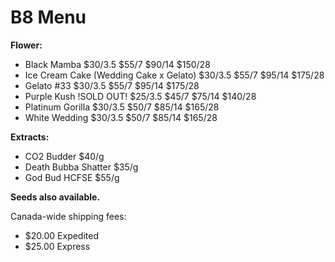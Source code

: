 # B8 Menu

<b>Flower:</b>
- Black Mamba 
$30/3.5 $55/7 $90/14 $150/28
- Ice Cream Cake (Wedding Cake x Gelato) 
$30/3.5 $55/7 $95/14 $175/28
- Gelato #33 
$30/3.5 $55/7 $95/14 $175/28
- Purple Kush !SOLD OUT!
$25/3.5 $45/7 $75/14 $140/28
- Platinum Gorilla 
$30/3.5 $50/7 $85/14 $165/28
- White Wedding 
$30/3.5 $50/7 $85/14 $165/28

<b>Extracts:</b>
- CO2 Budder $40/g
- Death Bubba Shatter $35/g
- God Bud HCFSE $55/g


<b>Seeds also available.</b>


Canada-wide shipping fees:
- $20.00 Expedited
- $25.00 Express
